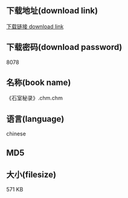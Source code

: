 ## 下载地址(download link)
[下载链接 download link](https://tutu365.netlify.app/?s=%E3%80%8A%E7%9F%B3%E5%AE%A4%E7%A7%98%E5%BD%95%E3%80%8B.chm)

## 下载密码(download password)
8078

## 名称(book name)
《石室秘录》.chm.chm

## 语言(language)
chinese

## MD5


## 大小(filesize)
571 KB
